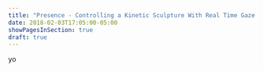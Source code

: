 ```yaml
---
title: "Presence - Controlling a Kinetic Sculpture With Real Time Gaze Tracking"
date: 2018-02-03T17:05:00-05:00
showPagesInSection: true
draft: true
---
```


yo
